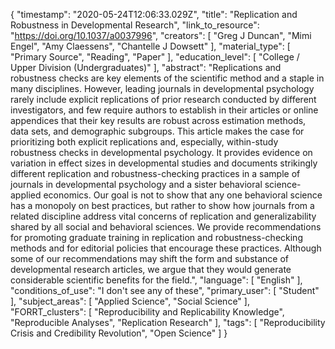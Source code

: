 {
    "timestamp": "2020-05-24T12:06:33.029Z",
    "title": "Replication and Robustness in Developmental Research",
    "link_to_resource": "https://doi.org/10.1037/a0037996",
    "creators": [
        "Greg J Duncan",
        "Mimi Engel",
        "Amy Claessens",
        "Chantelle J Dowsett"
    ],
    "material_type": [
        "Primary Source",
        "Reading",
        "Paper"
    ],
    "education_level": [
        "College / Upper Division (Undergraduates)"
    ],
    "abstract": "Replications and robustness checks are key elements of the scientific method and a staple in many disciplines. However, leading journals in developmental psychology rarely include explicit replications of prior research conducted by different investigators, and few require authors to establish in their articles or online appendices that their key results are robust across estimation methods, data sets, and demographic subgroups. This article makes the case for prioritizing both explicit replications and, especially, within-study robustness checks in developmental psychology. It provides evidence on variation in effect sizes in developmental studies and documents strikingly different replication and robustness-checking practices in a sample of journals in developmental psychology and a sister behavioral science-applied economics. Our goal is not to show that any one behavioral science has a monopoly on best practices, but rather to show how journals from a related discipline address vital concerns of replication and generalizability shared by all social and behavioral sciences. We provide recommendations for promoting graduate training in replication and robustness-checking methods and for editorial policies that encourage these practices. Although some of our recommendations may shift the form and substance of developmental research articles, we argue that they would generate considerable scientific benefits for the field.",
    "language": [
        "English"
    ],
    "conditions_of_use": "I don't see any of these",
    "primary_user": [
        "Student"
    ],
    "subject_areas": [
        "Applied Science",
        "Social Science"
    ],
    "FORRT_clusters": [
        "Reproducibility and Replicability Knowledge",
        "Reproducible Analyses",
        "Replication Research"
    ],
    "tags": [
        "Reproducibility Crisis and Credibility Revolution",
        "Open Science"
    ]
}